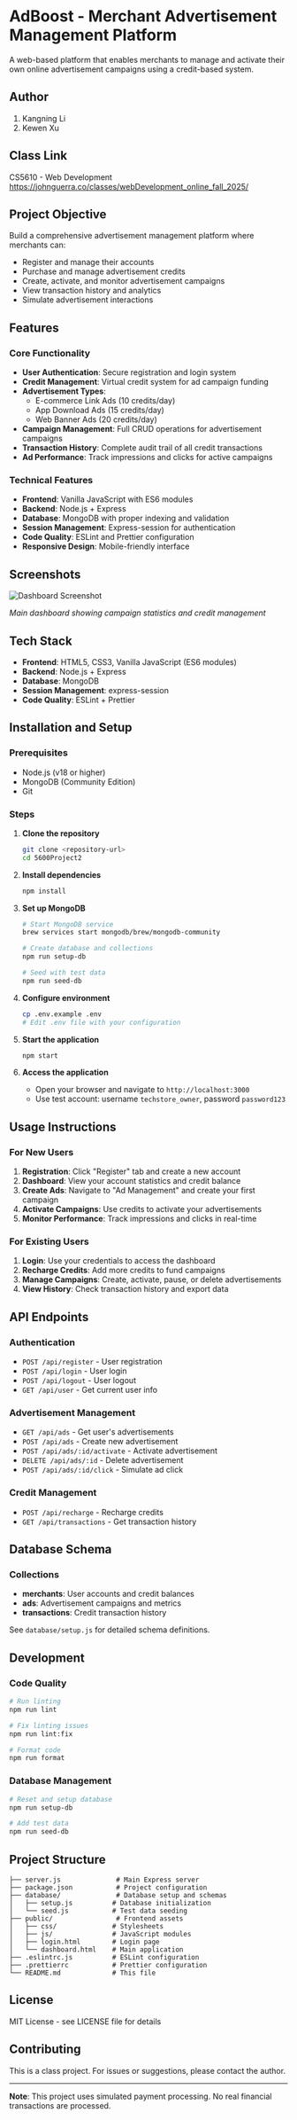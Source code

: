 # AdBoost - Merchant Advertisement Management Platform

A web-based platform that enables merchants to manage and activate their own online advertisement campaigns using a credit-based system.

## Author
1. Kangning Li
2. Kewen Xu

## Class Link
CS5610 - Web Development
https://johnguerra.co/classes/webDevelopment_online_fall_2025/

## Project Objective
Build a comprehensive advertisement management platform where merchants can:
- Register and manage their accounts
- Purchase and manage advertisement credits
- Create, activate, and monitor advertisement campaigns
- View transaction history and analytics
- Simulate advertisement interactions

## Features

### Core Functionality
- **User Authentication**: Secure registration and login system
- **Credit Management**: Virtual credit system for ad campaign funding
- **Advertisement Types**:
  - E-commerce Link Ads (10 credits/day)
  - App Download Ads (15 credits/day) 
  - Web Banner Ads (20 credits/day)
- **Campaign Management**: Full CRUD operations for advertisement campaigns
- **Transaction History**: Complete audit trail of all credit transactions
- **Ad Performance**: Track impressions and clicks for active campaigns

### Technical Features
- **Frontend**: Vanilla JavaScript with ES6 modules
- **Backend**: Node.js + Express
- **Database**: MongoDB with proper indexing and validation
- **Session Management**: Express-session for authentication
- **Code Quality**: ESLint and Prettier configuration
- **Responsive Design**: Mobile-friendly interface

## Screenshots

![Dashboard Screenshot](https://via.placeholder.com/800x400/c3b091/1a1a1a?text=AdBoost+Dashboard)

*Main dashboard showing campaign statistics and credit management*

## Tech Stack

- **Frontend**: HTML5, CSS3, Vanilla JavaScript (ES6 modules)
- **Backend**: Node.js + Express
- **Database**: MongoDB
- **Session Management**: express-session
- **Code Quality**: ESLint + Prettier

## Installation and Setup

### Prerequisites
- Node.js (v18 or higher)
- MongoDB (Community Edition)
- Git

### Steps

1. **Clone the repository**
   ```bash
   git clone <repository-url>
   cd 5600Project2
   ```

2. **Install dependencies**
   ```bash
   npm install
   ```

3. **Set up MongoDB**
   ```bash
   # Start MongoDB service
   brew services start mongodb/brew/mongodb-community
   
   # Create database and collections
   npm run setup-db
   
   # Seed with test data
   npm run seed-db
   ```

4. **Configure environment**
   ```bash
   cp .env.example .env
   # Edit .env file with your configuration
   ```

5. **Start the application**
   ```bash
   npm start
   ```

6. **Access the application**
   - Open your browser and navigate to `http://localhost:3000`
   - Use test account: username `techstore_owner`, password `password123`

## Usage Instructions

### For New Users
1. **Registration**: Click "Register" tab and create a new account
2. **Dashboard**: View your account statistics and credit balance
3. **Create Ads**: Navigate to "Ad Management" and create your first campaign
4. **Activate Campaigns**: Use credits to activate your advertisements
5. **Monitor Performance**: Track impressions and clicks in real-time

### For Existing Users
1. **Login**: Use your credentials to access the dashboard
2. **Recharge Credits**: Add more credits to fund campaigns
3. **Manage Campaigns**: Create, activate, pause, or delete advertisements
4. **View History**: Check transaction history and export data

## API Endpoints

### Authentication
- `POST /api/register` - User registration
- `POST /api/login` - User login
- `POST /api/logout` - User logout
- `GET /api/user` - Get current user info

### Advertisement Management
- `GET /api/ads` - Get user's advertisements
- `POST /api/ads` - Create new advertisement
- `POST /api/ads/:id/activate` - Activate advertisement
- `DELETE /api/ads/:id` - Delete advertisement
- `POST /api/ads/:id/click` - Simulate ad click

### Credit Management
- `POST /api/recharge` - Recharge credits
- `GET /api/transactions` - Get transaction history

## Database Schema

### Collections
- **merchants**: User accounts and credit balances
- **ads**: Advertisement campaigns and metrics
- **transactions**: Credit transaction history

See `database/setup.js` for detailed schema definitions.

## Development

### Code Quality
```bash
# Run linting
npm run lint

# Fix linting issues
npm run lint:fix

# Format code
npm run format
```

### Database Management
```bash
# Reset and setup database
npm run setup-db

# Add test data
npm run seed-db
```

## Project Structure
```
├── server.js              # Main Express server
├── package.json           # Project configuration
├── database/              # Database setup and schemas
│   ├── setup.js          # Database initialization
│   └── seed.js           # Test data seeding
├── public/                # Frontend assets
│   ├── css/              # Stylesheets
│   ├── js/               # JavaScript modules
│   ├── login.html        # Login page
│   └── dashboard.html    # Main application
├── .eslintrc.js          # ESLint configuration
├── .prettierrc           # Prettier configuration
└── README.md             # This file
```

## License
MIT License - see LICENSE file for details

## Contributing
This is a class project. For issues or suggestions, please contact the author.

---

**Note**: This project uses simulated payment processing. No real financial transactions are processed.